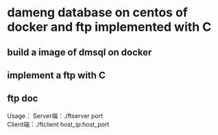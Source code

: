 # dameng database on centos of docker and ftp implemented with C

## build a image of dmsql on docker
## implement a ftp with C
## ftp doc
Usage： Server端：./ftserver port  
Client端：./ftclient host_ip:host_port